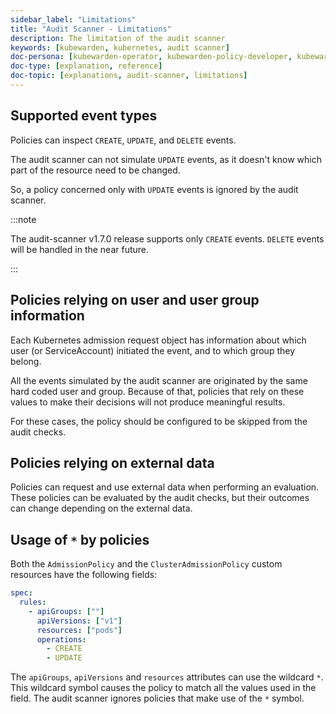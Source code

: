 ```yaml
---
sidebar_label: "Limitations"
title: "Audit Scanner - Limitations"
description: The limitation of the audit scanner
keywords: [kubewarden, kubernetes, audit scanner]
doc-persona: [kubewarden-operator, kubewarden-policy-developer, kubewarden-distributor, kubewarden-integrator]
doc-type: [explanation, reference]
doc-topic: [explanations, audit-scanner, limitations]
---
```


## Supported event types

Policies can inspect `CREATE`, `UPDATE`, and `DELETE` events.

The audit scanner can not simulate `UPDATE` events,
as it doesn't know which part of the resource need to be changed.

So, a policy concerned only with `UPDATE` events is ignored by the audit scanner.

:::note

The audit-scanner v1.7.0 release supports only `CREATE` events.
`DELETE` events will be handled in the near future.

:::

## Policies relying on user and user group information

Each Kubernetes admission request object has information about which user (or ServiceAccount) initiated the event,
and to which group they belong.

All the events simulated by the audit scanner are originated by the same hard coded user and group.
Because of that, policies that rely on these values to make their decisions will not produce meaningful results.

For these cases, the policy should be configured to be skipped from the audit checks.

## Policies relying on external data

Policies can request and use external data when performing an evaluation.
These policies can be evaluated by the audit checks,
but their outcomes can change depending on the external data.

## Usage of `*` by policies

Both the `AdmissionPolicy` and the `ClusterAdmissionPolicy` custom resources have the following fields:

```yaml
spec:
  rules:
    - apiGroups: [""]
      apiVersions: ["v1"]
      resources: ["pods"]
      operations:
        - CREATE
        - UPDATE
```

The `apiGroups`, `apiVersions` and `resources` attributes can use the wildcard `*`.
This wildcard symbol causes the policy to match all the values used in the field.
The audit scanner ignores policies that make use of the `*` symbol.
